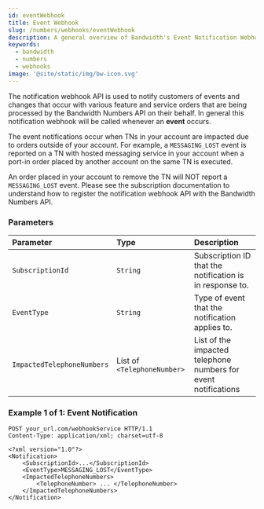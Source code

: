 ```yaml
---
id: eventWebhook
title: Event Webhook
slug: /numbers/webhooks/eventWebhook
description: A general overview of Bandwidth's Event Notification Webhook
keywords:
  - bandwidth
  - numbers
  - webhooks
image: '@site/static/img/bw-icon.svg'
---
```


The notification webhook API is used to notify customers of events and changes that occur with various feature and service orders that are being processed by the Bandwidth Numbers API on their behalf. In general this notification webhook will be called whenever an **event** occurs.

The event notifications occur when TNs in your account are impacted due to orders outside of your account. For example, a `MESSAGING_LOST` event is reported on a TN with hosted messaging service in your account when a port-in order placed by another account on the same TN is executed.

An order placed in your account to remove the TN will NOT report a `MESSAGING_LOST` event.  Please see the subscription documentation to understand how to register the notification webhook API with the Bandwidth Numbers API.

### Parameters

| Parameter                  | Type                        | Description                                                    |
|:---------------------------|:----------------------------|:---------------------------------------------------------------|
| `SubscriptionId`           | `String`                    | Subscription ID that the notification is in response to.       |
| `EventType`                | `String`                    | Type of event that the notification applies to.                |
| `ImpactedTelephoneNumbers` | List of `<TelephoneNumber>` | List of the impacted telephone numbers for event notifications |

### Example 1 of 1: Event Notification

```http
POST your_url.com/webhookService HTTP/1.1
Content-Type: application/xml; charset=utf-8

<?xml version="1.0"?>
<Notification>
    <SubscriptionId>...</SubscriptionId>
    <EventType>MESSAGING_LOST</EventType>
    <ImpactedTelephoneNumbers>
        <TelephoneNumber> ... </TelephoneNumber>
    </ImpactedTelephoneNumbers>
</Notification>
```
